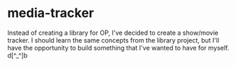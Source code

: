 # media-tracker
Instead of creating a library for OP, I've decided to create a show/movie tracker.  I should learn the same concepts from the library project, but I'll have the opportunity to build something that I've wanted to have for myself. d[^_^]b
